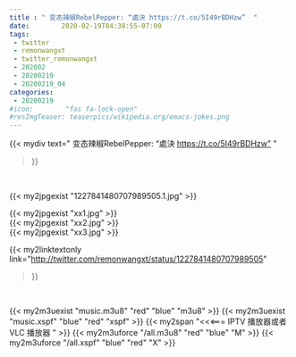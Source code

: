 ```yaml
---
title : " 变态辣椒RebelPepper: “處決 https://t.co/5I49rBDHzw”  "
date:        2020-02-19T04:38:55-07:00
tags:
 - twitter
 - remonwangxt
 - twitter_remonwangxt
 - 202002
 - 20200219
 - 20200219_04
categories:
 - 20200219
#icon:        "fas fa-lock-open"
#resImgTeaser: teaserpics/wikipedia.org/emacs-jokes.png
---
```


{{< mydiv text=" 变态辣椒RebelPepper: “處決 https://t.co/5I49rBDHzw”  "
>}}
<br>


 {{< my2jpgexist "1227841480707989505.1.jpg" >}}<br> 

{{< my2jpgexist "xx1.jpg" >}}<br>
{{< my2jpgexist "xx2.jpg" >}}<br>
{{< my2jpgexist "xx3.jpg" >}}<br>


{{< my2linktextonly link="http://twitter.com/remonwangxt/status/1227841480707989505"
>}}


<br>

{{< my2m3uexist "music.m3u8" "red"  "blue" "m3u8" >}} {{< my2m3uexist "music.xspf" "blue" "red"  "xspf" >}} {{< my2span "<<<=== IPTV 播放器或者 VLC 播放器 " >}} {{< my2m3uforce "/all.m3u8" "red"  "blue" "M" >}} {{< my2m3uforce "/all.xspf" "blue" "red"  "X" >}} 
